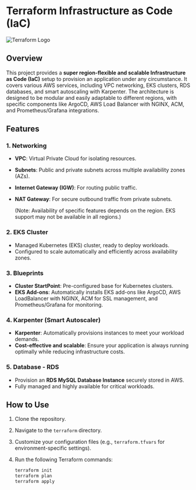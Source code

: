 # Terraform Infrastructure as Code (IaC)

![Terraform Logo](https://www.terraform.io/favicon.ico)

## Overview

This project provides a **super region-flexible and scalable Infrastructure as Code (IaC)** setup to provision an application under any circumstance. It covers various AWS services, including VPC networking, EKS clusters, RDS databases, and smart autoscaling with Karpenter. The architecture is designed to be modular and easily adaptable to different regions, with specific components like ArgoCD, AWS Load Balancer with NGINX, ACM, and Prometheus/Grafana integrations.

## Features

### 1. **Networking**
- **VPC**: Virtual Private Cloud for isolating resources.
- **Subnets**: Public and private subnets across multiple availability zones (AZs).
- **Internet Gateway (IGW)**: For routing public traffic.
- **NAT Gateway**: For secure outbound traffic from private subnets.
  
   (Note: Availability of specific features depends on the region. EKS support may not be available in all regions.)

### 2. **EKS Cluster**
- Managed Kubernetes (EKS) cluster, ready to deploy workloads.
- Configured to scale automatically and efficiently across availability zones.

### 3. **Blueprints**
- **Cluster StartPoint**: Pre-configured base for Kubernetes clusters.
- **EKS Add-ons**: Automatically installs EKS add-ons like ArgoCD, AWS LoadBalancer with NGINX, ACM for SSL management, and Prometheus/Grafana for monitoring.

### 4. **Karpenter (Smart Autoscaler)**
- **Karpenter**: Automatically provisions instances to meet your workload demands.
- **Cost-effective and scalable**: Ensure your application is always running optimally while reducing infrastructure costs.

### 5. **Database - RDS**
- Provision an **RDS MySQL Database Instance** securely stored in AWS.
- Fully managed and highly available for critical workloads.

## How to Use

1. Clone the repository.
2. Navigate to the `terraform` directory.
3. Customize your configuration files (e.g., `terraform.tfvars` for environment-specific settings).
4. Run the following Terraform commands:

   ```bash
   terraform init
   terraform plan
   terraform apply
